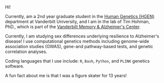 Hi!

Currently, am a 2nd year graduate student in the [Human Genetics (HGEN)](https://medschool.vanderbilt.edu/igp/human-genetics/) department at Vanderbilt University, and I am in the lab of Tim Hohman, PhD., which is part of the [Vanderbilt Memory & Alzheimer's Center](https://www.vumc.org/vmac/).

Currently, I am studying sex differences underlying resilience to Alzheimer's disease! I use computational genetics methods including genome-wide association studies (GWAS), gene-and pathway-based tests, and genetic correlation analyses. 

Coding languages that I use include: `R`, `Bash`, `Python`, and `PLINK` genetics software.

A fun fact about me is that I was a figure skater for 13 years!
